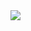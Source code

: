 <a href="https://azuredeploy.net/?repository=https://github.com/taskalsamal/VMCreation" target="_blank">
    <img src="https://azuredeploy.net/deploybutton.png"/>
</a>
